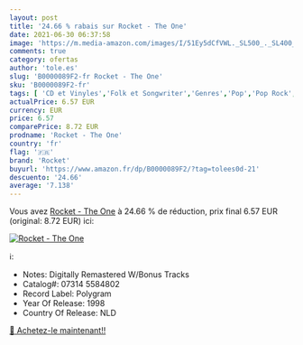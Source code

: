 ```yaml
---
layout: post
title: '24.66 % rabais sur Rocket - The One'
date: 2021-06-30 06:37:58
image: 'https://m.media-amazon.com/images/I/51Ey5dCfVWL._SL500_._SL400_.jpg'
comments: true
category: ofertas
author: 'tole.es'
slug: 'B0000089F2-fr Rocket - The One'
sku: 'B0000089F2-fr'
tags: [ 'CD et Vinyles','Folk et Songwriter','Genres','Pop','Pop Rock','Singers-Songwriters','rocket', ]
actualPrice: 6.57 EUR
currency: EUR
price: 6.57
comparePrice: 8.72 EUR
prodname: 'Rocket - The One'
country: 'fr'
flag: '🇫🇷'
brand: 'Rocket'
buyurl: 'https://www.amazon.fr/dp/B0000089F2/?tag=tolees0d-21'
descuento: '24.66'
average: '7.138'
---
```


Vous avez [Rocket - The One](https://www.amazon.fr/dp/B0000089F2/?tag=tolees0d-21)  à  24.66 % de réduction, prix final  6.57 EUR (original: 8.72 EUR) ici:

[![Rocket - The One](https://m.media-amazon.com/images/I/51Ey5dCfVWL._SL500_._SL400_.jpg)](https://www.amazon.fr/dp/B0000089F2/?tag=tolees0d-21)

ℹ️:

- Notes: Digitally Remastered W/Bonus Tracks
- Catalog#: 07314 5584802
- Record Label: Polygram
- Year Of Release: 1998
- Country Of Release: NLD

[🛒 Achetez-le maintenant!!](https://www.amazon.fr/dp/B0000089F2/?tag=tolees0d-21)
